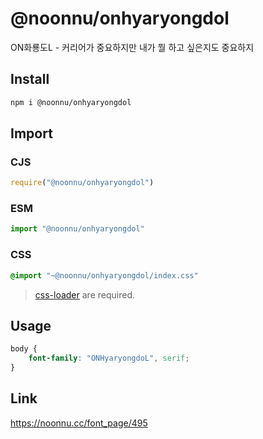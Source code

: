 # @noonnu/onhyaryongdol
ON화룡도L - 커리어가 중요하지만 내가 뭘 하고 싶은지도 중요하지

## Install
```sh
npm i @noonnu/onhyaryongdol
```
## Import
### CJS
```js
require("@noonnu/onhyaryongdol")
```
### ESM
```js
import "@noonnu/onhyaryongdol"
```
### CSS 
```css
@import "~@noonnu/onhyaryongdol/index.css"
```
> [css-loader](https://github.com/webpack-contrib/css-loader) are required.

## Usage
```css
body {
    font-family: "ONHyaryongdoL", serif;
}
```

## Link
https://noonnu.cc/font_page/495